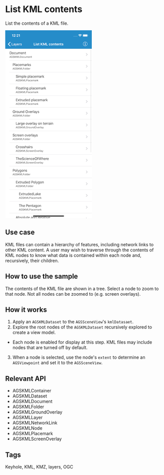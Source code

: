 # List KML contents

List the contents of a KML file.

![List KML contents](list-kml-contents.png)

## Use case

KML files can contain a hierarchy of features, including network links to other KML content. A user may wish to traverse through the contents of KML nodes to know what data is contained within each node and, recursively, their children.

## How to use the sample

The contents of the KML file are shown in a tree. Select a node to zoom to that node. Not all nodes can be zoomed to (e.g. screen overlays).

## How it works

1. Apply an `AGSKMLDataset` to the `AGSSceneView`'s `kmlDatasaet`.
2. Explore the root nodes of the `AGSKMLDataset` recursively explored to create a view model.
  * Each node is enabled for display at this step. KML files may include nodes that are turned off by default.
3. When a node is selected, use the node's `extent` to determine an `AGSViewpoint` and set it to the `AGSSceneView`.

## Relevant API

* AGSKMLContainer
* AGSKMLDataset
* AGSKMLDocument
* AGSKMLFolder
* AGSKMLGroundOverlay
* AGSKMLLayer
* AGSKMLNetworkLink
* AGSKMLNode
* AGSKMLPlacemark
* AGSKMLScreenOverlay

## Tags

Keyhole, KML, KMZ, layers, OGC

